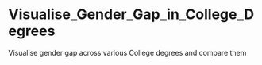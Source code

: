 # Visualise_Gender_Gap_in_College_Degrees
Visualise gender gap across various College degrees and compare them
